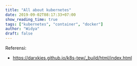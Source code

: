 ```yaml
---
title: "All about kubernetes"
date: 2019-09-02T08:17:33+07:00
show_reading_time: true
tags: ["kubernetes", "container", "docker"]
author: "Widya"
draft: false
---
```


Referensi:

* https://darxkies.github.io/k8s-tew/_build/html/index.html

